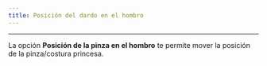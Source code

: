 ```yaml
---
title: Posición del dardo en el hombro
---
```


***

La opción **Posición de la pinza en el hombro** te permite mover la posición de la pinza/costura princesa.
